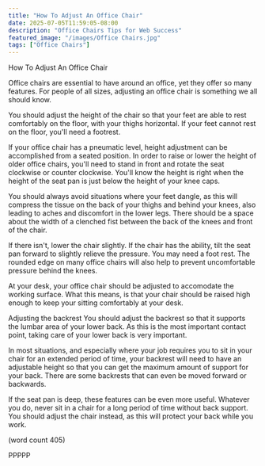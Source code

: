 ```yaml
---
title: "How To Adjust An Office Chair"
date: 2025-07-05T11:59:05-08:00
description: "Office Chairs Tips for Web Success"
featured_image: "/images/Office Chairs.jpg"
tags: ["Office Chairs"]
---
```


How To Adjust An Office Chair

Office chairs are essential to have around an office,
yet they offer so many features.  For people of all
sizes, adjusting an office chair is something we all
should know.  

You should adjust the height of the chair so that your
feet are able to rest comfortably on the floor, with
your thighs horizontal.  If your feet cannot rest on 
the floor, you'll need a footrest.

If your office chair has a pneumatic level, height 
adjustment can be accomplished from a seated position.
In order to raise or lower the height of older office
chairs, you'll need to stand in front and rotate the
seat clockwise or counter clockwise.  You'll know the
height is right when the height of the seat pan is
just below the height of your knee caps.

You should always avoid situations where your feet
dangle, as this will compress the tissue on the back
of your thighs and behind your knees, also leading 
to aches and discomfort in the lower legs.  There 
should be a space about the width of a clenched fist
between the back of the knees and front of the chair.

If there isn't, lower the chair slightly.  If the 
chair has the ability, tilt the seat pan forward to
slightly relieve the pressure.  You may need a foot
rest.  The rounded edge on many office chairs will 
also help to prevent uncomfortable pressure behind
the knees.

At your desk, your office chair should be adjusted 
to accomodate the working surface.  What this means, 
is that your chair should be raised high enough to
keep your sitting comfortably at your desk.

Adjusting the backrest
You should adjust the backrest so that it supports 
the lumbar area of your lower back.  As this is the 
most important contact point, taking care of your 
lower back is very important.  

In most situations, and especially where your job 
requires you to sit in your chair for an extended 
period of time, your backrest will need to have an 
adjustable height so that you can get the maximum
amount of support for your back.  There are some
backrests that can even be moved forward or backwards.

If the seat pan is deep, these features can be even
more useful.  Whatever you do, never sit in a chair 
for a long period of time without back support.  You 
should adjust the chair instead, as this will protect
your back while you work.

(word count 405)

PPPPP
